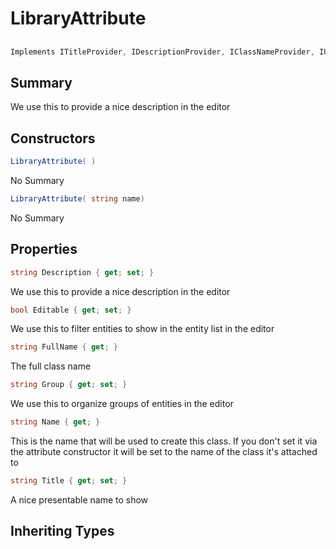 # LibraryAttribute

## 
```c#
Implements ITitleProvider, IDescriptionProvider, IClassNameProvider, IUninheritable
```

## Summary

We use this to provide a nice description in the editor
## Constructors

```c#
LibraryAttribute( ) 
```
No Summary
```c#
LibraryAttribute( string name) 
```
No Summary
## Properties

```c#
string Description { get; set; } 
```
We use this to provide a nice description in the editor
```c#
bool Editable { get; set; } 
```
We use this to filter entities to show in the entity list in the editor
```c#
string FullName { get; } 
```
The full class name
```c#
string Group { get; set; } 
```
We use this to organize groups of entities in the editor
```c#
string Name { get; } 
```
This is the name that will be used to create this class.
If you don't set it via the attribute constructor it will be set
to the name of the class it's attached to
```c#
string Title { get; set; } 
```
A nice presentable name to show
## Inheriting Types

